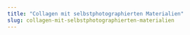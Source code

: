 ```yaml
---
title: "Collagen mit selbstphotographierten Materialien"
slug: collagen-mit-selbstphotographierten-materialien
---
```

